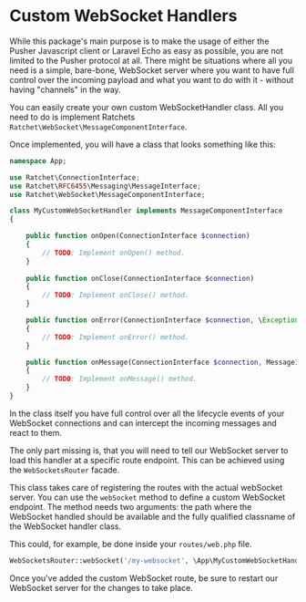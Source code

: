 # Custom WebSocket Handlers

While this package's main purpose is to make the usage of either the Pusher Javascript client or Laravel Echo as easy as possible, you are not limited to the Pusher protocol at all. 
There might be situations where all you need is a simple, bare-bone, WebSocket server where you want to have full control over the incoming payload and what you want to do with it - without having "channels" in the way.

You can easily create your own custom WebSocketHandler class. All you need to do is implement Ratchets `Ratchet\WebSocket\MessageComponentInterface`.

Once implemented, you will have a class that looks something like this:

```php
namespace App;

use Ratchet\ConnectionInterface;
use Ratchet\RFC6455\Messaging\MessageInterface;
use Ratchet\WebSocket\MessageComponentInterface;

class MyCustomWebSocketHandler implements MessageComponentInterface
{

    public function onOpen(ConnectionInterface $connection)
    {
        // TODO: Implement onOpen() method.
    }
    
    public function onClose(ConnectionInterface $connection)
    {
        // TODO: Implement onClose() method.
    }

    public function onError(ConnectionInterface $connection, \Exception $e)
    {
        // TODO: Implement onError() method.
    }

    public function onMessage(ConnectionInterface $connection, MessageInterface $msg)
    {
        // TODO: Implement onMessage() method.
    }
}
```

In the class itself you have full control over all the lifecycle events of your WebSocket connections and can intercept the incoming messages and react to them.

The only part missing is, that you will need to tell our WebSocket server to load this handler at a specific route endpoint. This can be achieved using the `WebSocketsRouter` facade.

This class takes care of registering the routes with the actual webSocket server. You can use the `webSocket` method to define a custom WebSocket endpoint. The method needs two arguments: the path where the WebSocket handled should be available and the fully qualified classname of the WebSocket handler class.

This could, for example, be done inside your `routes/web.php` file.

```php
WebSocketsRouter::webSocket('/my-websocket', \App\MyCustomWebSocketHandler::class);
```

Once you've added the custom WebSocket route, be sure to restart our WebSocket server for the changes to take place.